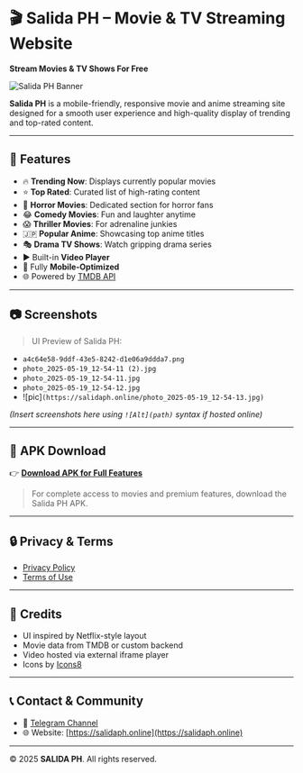 # 🎬 Salida PH – Movie & TV Streaming Website

**Stream Movies & TV Shows For Free**

![Salida PH Banner](https://salidaph.online/assests/salida.png)

**Salida PH** is a mobile-friendly, responsive movie and anime streaming site designed for a smooth user experience and high-quality display of trending and top-rated content.

---

## 🌟 Features

- 🔥 **Trending Now**: Displays currently popular movies
- ⭐ **Top Rated**: Curated list of high-rating content
- 🎃 **Horror Movies**: Dedicated section for horror fans
- 😂 **Comedy Movies**: Fun and laughter anytime
- 😱 **Thriller Movies**: For adrenaline junkies
- 🇯🇵 **Popular Anime**: Showcasing top anime titles
- 🎭 **Drama TV Shows**: Watch gripping drama series
- ▶️ Built-in **Video Player**
- 📱 Fully **Mobile-Optimized**
- 🌐 Powered by [TMDB API](https://www.themoviedb.org/documentation/api)

---

## 📷 Screenshots

> UI Preview of Salida PH:

- `a4c64e58-9ddf-43e5-8242-d1e06a9ddda7.png`
- `photo_2025-05-19_12-54-11 (2).jpg`
- `photo_2025-05-19_12-54-11.jpg`
- `photo_2025-05-19_12-54-12.jpg`
- ![pic]`(https://salidaph.online/photo_2025-05-19_12-54-13.jpg)`

*(Insert screenshots here using `![Alt](path)` syntax if hosted online)*

---

## 📲 APK Download

👉 **[Download APK for Full Features](https://file.salidaph.online/SalidaPH.apk)**

> For complete access to movies and premium features, download the Salida PH APK.

---

## 🔒 Privacy & Terms

- [Privacy Policy](#)
- [Terms of Use](#)

---

## 📌 Credits

- UI inspired by Netflix-style layout
- Movie data from TMDB or custom backend
- Video hosted via external iframe player
- Icons by [Icons8](https://icons8.com)

---

## 📞 Contact & Community

- 🔗 [Telegram Channel](https://t.me/akirachoi01)
- 🌐 Website: [https://salidaph.online](https://salidaph.online)

---

© 2025 **SALIDA PH**. All rights reserved.
